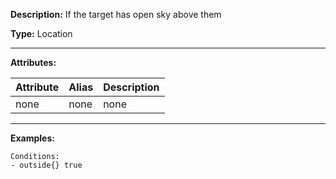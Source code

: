 **Description:** If the target has open sky above them

**Type:** Location

---

**Attributes:**

| Attribute | Alias | Description |
| --------- | ----- | ----------- |
| none      | none  | none        |

---

**Examples:**

```
Conditions:
- outside{} true
```